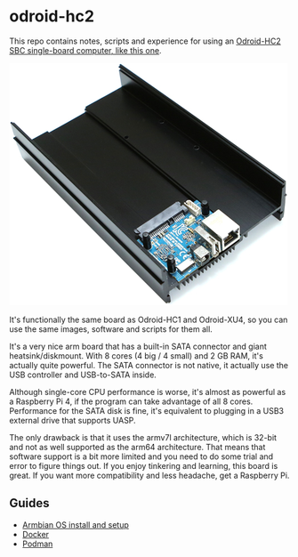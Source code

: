 # odroid-hc2

This repo contains notes, scripts and experience for using an [Odroid-HC2 SBC single-board computer, like this one](https://www.hardkernel.com/shop/odroid-hc2-home-cloud-two/).

![Image of the Odroid-HC2](images/odroid-hc2.jpg "Odroid-HC2")

It's functionally the same board as Odroid-HC1 and Odroid-XU4, so you can use the same images, software and scripts for them all.

It's a very nice arm board that has a built-in SATA connector and giant heatsink/diskmount. With 8 cores (4 big / 4 small) and 2 GB RAM, it's actually quite powerful. The SATA connector is not native, it actually use the USB controller and USB-to-SATA inside.

Although single-core CPU performance is worse, it's almost as powerful as a Raspberry Pi 4, if the program can take advantage of all 8 cores. Performance for the SATA disk is fine, it's equivalent to plugging in a USB3 external drive that supports UASP.

The only drawback is that it uses the armv7l architecture, which is 32-bit and not as well supported as the arm64 architecture. That means that software support is a bit more limited and you need to do some trial and error to figure things out. If you enjoy tinkering and learning, this board is great. If you want more compatibility and less headache, get a Raspberry Pi.

## Guides

* [Armbian OS install and setup](ARMBIAN.md)
* [Docker](DOCKER.md)
* [Podman](PODMAN.md)
